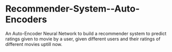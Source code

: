 # Recommender-System--Auto-Encoders
An Auto-Encoder Neural Network to build a recommender system to predict ratings given to movie by a user, given different users and their ratings of different movies uptill now.
